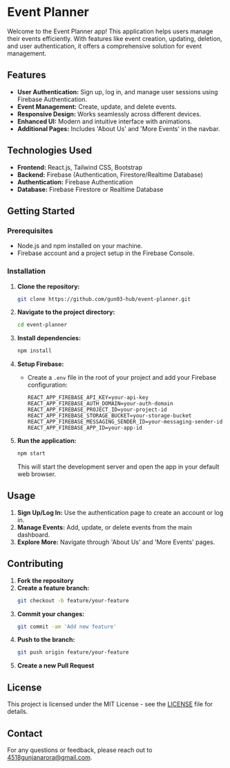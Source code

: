 # Event Planner

Welcome to the Event Planner app! This application helps users manage their events efficiently. With features like event creation, updating, deletion, and user authentication, it offers a comprehensive solution for event management.

## Features

- **User Authentication:** Sign up, log in, and manage user sessions using Firebase Authentication.
- **Event Management:** Create, update, and delete events.
- **Responsive Design:** Works seamlessly across different devices.
- **Enhanced UI:** Modern and intuitive interface with animations.
- **Additional Pages:** Includes 'About Us' and 'More Events' in the navbar.

## Technologies Used

- **Frontend:** React.js, Tailwind CSS, Bootstrap
- **Backend:** Firebase (Authentication, Firestore/Realtime Database)
- **Authentication:** Firebase Authentication
- **Database:** Firebase Firestore or Realtime Database

## Getting Started

### Prerequisites

- Node.js and npm installed on your machine.
- Firebase account and a project setup in the Firebase Console.

### Installation

1. **Clone the repository:**
   ```bash
   git clone https://github.com/gun03-hub/event-planner.git
   ```

2. **Navigate to the project directory:**
   ```bash
   cd event-planner
   ```

3. **Install dependencies:**
   ```bash
   npm install
   ```

4. **Setup Firebase:**
   - Create a `.env` file in the root of your project and add your Firebase configuration:
     ```
     REACT_APP_FIREBASE_API_KEY=your-api-key
     REACT_APP_FIREBASE_AUTH_DOMAIN=your-auth-domain
     REACT_APP_FIREBASE_PROJECT_ID=your-project-id
     REACT_APP_FIREBASE_STORAGE_BUCKET=your-storage-bucket
     REACT_APP_FIREBASE_MESSAGING_SENDER_ID=your-messaging-sender-id
     REACT_APP_FIREBASE_APP_ID=your-app-id
     ```

5. **Run the application:**
   ```bash
   npm start
   ```

   This will start the development server and open the app in your default web browser.

## Usage

1. **Sign Up/Log In:** Use the authentication page to create an account or log in.
2. **Manage Events:** Add, update, or delete events from the main dashboard.
3. **Explore More:** Navigate through 'About Us' and 'More Events' pages.

## Contributing

1. **Fork the repository**
2. **Create a feature branch:**
   ```bash
   git checkout -b feature/your-feature
   ```
3. **Commit your changes:**
   ```bash
   git commit -am 'Add new feature'
   ```
4. **Push to the branch:**
   ```bash
   git push origin feature/your-feature
   ```
5. **Create a new Pull Request**

## License

This project is licensed under the MIT License - see the [LICENSE](LICENSE) file for details.

## Contact

For any questions or feedback, please reach out to [4518gunjanarora@gmail.com](mailto:4518gunjanarora@gmail.com).


